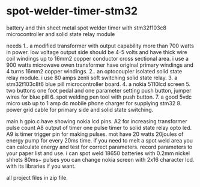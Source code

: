 # spot-welder-timer-stm32
battery and thin sheet metal spot welder timer with stm32f103c8 microcontroller and solid state relay module

needs
1.. a modified transformer with output capability more than 700 watts in power.  low voltage output side should be 4-5 volts and have thick wire coil windings up to 16mm2  copper conductor cross sectional area. i use a 900 watts microwave owen transformer have original primary windings and 4 turns 16mm2 
copper windings. 
2.. an optocoupler isolated solid state relay module. i use 80 amps zenli soft switching solid state relay. 
3. a stm32f103c8t6 blue pill microcontroller board.
4. a nokia 5110lcd screen
5. two buttons one foot pedal and one parameter setting push button, jumper wires for blue pill
6. spot welding pen tool with push button.
7. a good 5vdc micro usb up to 1 amp dc mobile phone charger for supplying stm32
8. power grid cable for primary side and solid state switching. 

main.h gpio.c have showing nokia lcd pins.
A2 for increasing transformer pulse count
A8 output of timer one pulse timer to solid state relay opto led.
A9 is timer trigger pin for making pulses.
mot have 20 watts 20joules of energy pump for every 20ms time.
if you need to melt a spot weld area you can calculate energy and test for correct parameters. record parameters to your paper list and use.
i can spot weld 18650 batteries with 0.2mm nickel shhets 80ms+ pulses 
you can change nokia screen with 2x16 character lcd. with its libraries if you want.

all project files in zip file.

